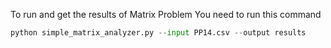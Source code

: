 To run and get the results of Matrix Problem You need to run this command

```python
python simple_matrix_analyzer.py --input PP14.csv --output results
```
